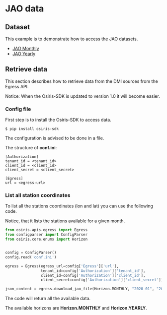 # JAO data

## Dataset
This example is to demonstrate how to access the JAO datasets.

- [JAO Monthly](https://dataplatform.energinet.dk/detail/48c22d75-940a-41e9-adff-08d8fda4ba53)
- [JAO Yearly](https://dataplatform.energinet.dk/detail/2d20ccdc-d9f3-4a99-a7a9-08d91a00b8e7)

## Retrieve data

This section describes how to retrieve data from the DMI sources from the Egress API.

Notice: When the Osiris-SDK is updated to version 1.0 it will become easier.

### Config file
First step is to install the Osiris-SDK to access data.
``` shell
$ pip install osiris-sdk
```

The configuration is advised to be done in a file.

The structure of **conf.ini**:
```
[Authorization]
tenant_id = <tenant_id>
client_id = <client_id>
client_secret = <client_secret>

[Egress]
url = <egress-url>
```

### List all station coordinates
To list all the stations coordinates (lon and lat) you can use the following code.

Notice, that it lists the stations available for a given month.
``` python
from osiris.apis.egress import Egress
from configparser import ConfigParser
from osiris.core.enums import Horizon


config = ConfigParser()
config.read('conf.ini')

egress = Egress(egress_url=config['Egress']['url'],
                tenant_id=config['Authorization']['tenant_id'],
                client_id=config['Authorization']['client_id'],
                client_secret=config['Authorization']['client_secret'])

json_content = egress.download_jao_file(Horizon.MONTHLY, "2020-01", "2020-02")
```
The code will return all the available data.

The available horizons are **Horizon.MONTHLY** and **Horizon.YEARLY**.